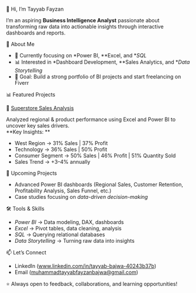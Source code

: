 👋 Hi, I’m Tayyab Fayzan  

I’m an aspiring **Business Intelligence Analyst** passionate about transforming raw data into actionable insights through interactive dashboards and reports.  

🔹 About Me  
- 🎯 Currently focusing on *Power BI, **Excel, and **SQL*  
- 📊 Interested in *Dashboard Development, **Sales Analytics, and **Data Storytelling*  
- 🚀 Goal: Build a strong portfolio of BI projects and start freelancing on Fiverr  

📊 Featured Projects  
 
 🔸 [Superstore Sales Analysis](https://github.com/tayyabbajwa1/Superstore_Sales_Analysis.git)  
 
Analyzed regional & product performance using Excel and Power BI to uncover key sales drivers.  
**Key Insights: **
- West Region → 31% Sales | 37% Profit  
- Technology → 36% Sales | 50% Profit  
- Consumer Segment → 50% Sales | 46% Profit | 51% Quantity Sold  
- Sales Trend → +3–4% annually  

 🔸 Upcoming Projects  
 
- Advanced Power BI dashboards (Regional Sales, Customer Retention, Profitability Analysis, Sales Funnel, etc.)  
- Case studies focusing on *data-driven decision-making*


🛠 Tools & Skills  
- *Power BI* → Data modeling, DAX, dashboards  
- *Excel* → Pivot tables, data cleaning, analysis  
- *SQL* → Querying relational databases  
- *Data Storytelling* → Turning raw data into insights
  

📫 Let’s Connect  
- LinkedIn (www.linkedin.com/in/tayyab-bajwa-40243b37b)  
- Email (muhammadtayyabfayzanbajwa@gmail.com)  

⭐ Always open to feedback, collaborations, and learning opportunities!
<!--
**tayyabbajwa1/tayyabbajwa1** is a ✨ _special_ ✨ repository because its `README.md` (this file) appears on your GitHub profile.

Here are some ideas to get you started:

- 🔭 I’m currently working on ...
- 🌱 I’m currently learning ...
- 👯 I’m looking to collaborate on ...
- 🤔 I’m looking for help with ...
- 💬 Ask me about ...
- 📫 How to reach me: ...
- 😄 Pronouns: ...
- ⚡ Fun fact: ...
-->
